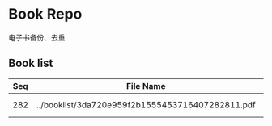 Book Repo
=========

电子书备份、去重

Book list
---------

| Seq | File Name | Size | MD5 |
| --- | --------- | ---- | --- |
| 282 | ../booklist/3da720e959f2b1555453716407282811.pdf | 8 KB | 3da720e959f2b1555453716407282811 | 
